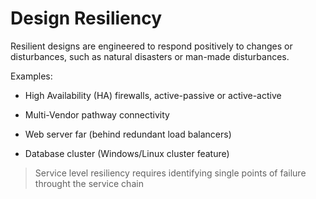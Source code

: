 # Design Resiliency

Resilient designs are engineered to respond positively to changes or disturbances, such as natural disasters or man-made disturbances. 

Examples:

- High Availability (HA) firewalls, active-passive or active-active

- Multi-Vendor pathway connectivity

- Web server far (behind redundant load balancers)

- Database cluster (Windows/Linux cluster feature)

> Service level resiliency requires identifying single points of failure throught the service chain